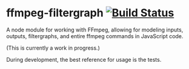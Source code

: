 # ffmpeg-filtergraph [![Build Status](https://travis-ci.com/tedconf/ffmpeg-filtergraph.svg?branch=master)](https://travis-ci.com/tedconf/ffmpeg-filtergraph)

A node module for working with FFmpeg, allowing for modeling inputs, outputs, filtergraphs, and entire ffmpeg commands in JavaScript code.

(This is currently a work in progress.)

During development, the best reference for usage is the tests.


